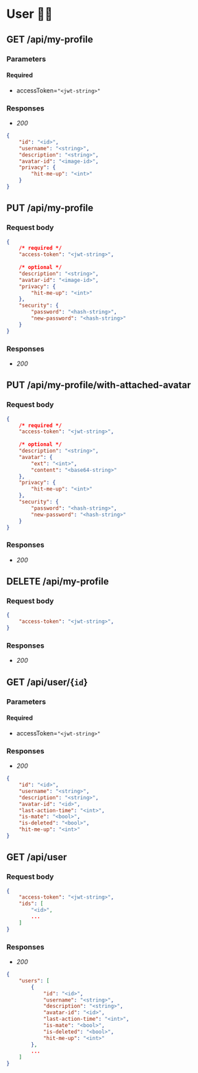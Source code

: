 # User 👨‍💻

## GET /api/my-profile

### Parameters
#### Required
- accessToken=`"<jwt-string>"`

### Responses
- *200*
```json
{
    "id": "<id>",
    "username": "<string>",
    "description": "<string>",
    "avatar-id": "<image-id>",
    "privacy": {
        "hit-me-up": "<int>"
    }
}
```

## PUT /api/my-profile

### Request body
```json
{
    /* required */
    "access-token": "<jwt-string>",
       
    /* optional */
    "description": "<string>",
    "avatar-id": "<image-id>",
    "privacy": {
        "hit-me-up": "<int>"
    },
    "security": {
        "password": "<hash-string>",
        "new-password": "<hash-string>"
    }
}
```

### Responses
- *200*

<!-- -------------------------------------------- -->

## PUT /api/my-profile/with-attached-avatar

### Request body
```json
{
    /* required */
    "access-token": "<jwt-string>",
       
    /* optional */
    "description": "<string>",
    "avatar": {
        "ext": "<int>",
        "content": "<base64-string>"
    },
    "privacy": {
        "hit-me-up": "<int>"
    },
    "security": {
        "password": "<hash-string>",
        "new-password": "<hash-string>"
    }
}
```

### Responses
- *200*

<!-- -------------------------------------------- -->

## DELETE /api/my-profile

### Request body
```json
{
    "access-token": "<jwt-string>",
}
```

### Responses
- *200*
  
<!-- -------------------------------------------- -->

## GET /api/user/{`id`}

### Parameters
#### Required
- accessToken=`"<jwt-string>"`

### Responses
- *200*
```json
{
    "id": "<id>",
    "username": "<string>",
    "description": "<string>",
    "avatar-id": "<id>",
    "last-action-time": "<int>",
    "is-mate": "<bool>",
    "is-deleted": "<bool>",
    "hit-me-up": "<int>"
}
```

## GET /api/user

### Request body
```json
{
    "access-token": "<jwt-string>",
    "ids": [
        "<id>",
        ...
    ]
}
```

### Responses
- *200*
```json
{
    "users": [
        {
            "id": "<id>",
            "username": "<string>",
            "description": "<string>",
            "avatar-id": "<id>",
            "last-action-time": "<int>",
            "is-mate": "<bool>",
            "is-deleted": "<bool>",
            "hit-me-up": "<int>"
        },
        ...
    ]
}
```